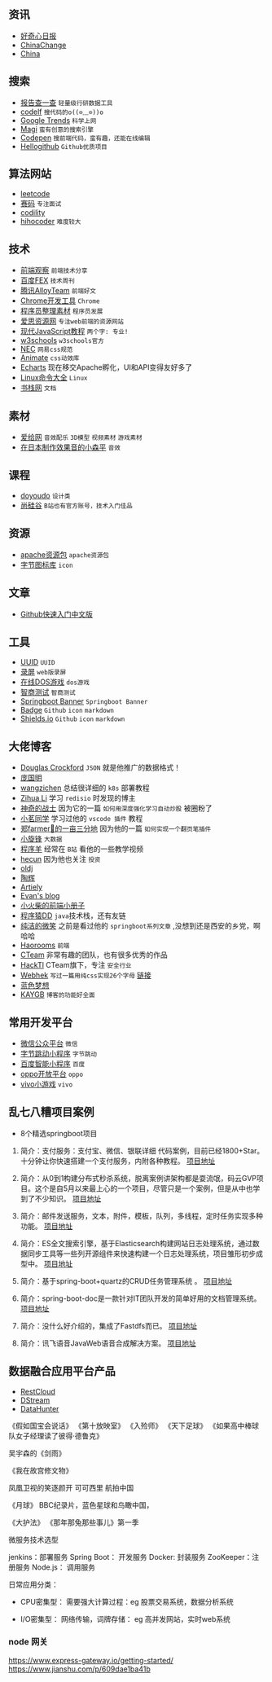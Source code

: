 ## 资讯

- [好奇心日报](http://www.qdaily.com/)
- [ChinaChange](https://chinachange.org/)
- [China](http://www.china.org.cn/)

## 搜索

- [报告查一查](http://report.seedsufe.com/#/index) `轻量级行研数据工具`
- [codelf](https://unbug.github.io/codelf/) `搜代码的o((⊙﹏⊙))o`
- [Google Trends](https://trends.google.com/trends/) `科学上网`
- [Magi](https://magi.com/) `蛮有创意的搜索引擎`
- [Codepen](https://codepen.io/) `搜前端代码，蛮有趣，还能在线编辑`
- [Hellogithub](https://hellogithub.com/) `Github优质项目`

## 算法网站

- [leetcode](https://leetcode-cn.com/)
- [赛码](https://www.acmcoder.com/index) `专注面试`
- [codility](https://www.codility.com/)
- [hihocoder](http://hihocoder.com/) `难度较大`

## 技术

- [前端观察](https://qianduan.net/) `前端技术分享`
- [百度FEX](http://fex.baidu.com/) `技术周刊`
- [腾讯AlloyTeam](http://www.alloyteam.com/) `前端好文`
- [Chrome开发工具](https://developers.google.cn/web/tools/chrome-devtools) `Chrome`
- [程序员整理素材](http://tools.stanzhai.site/) `程序员发展`
- [爱思资源网](http://www.aseoe.com/) `专注web前端的资源网站`
- [现代JavaScript教程](https://zh.javascript.info/) `两个字: 专业!`
- [w3schools](https://www.w3schools.com/) `w3schools官方`
- [NEC](http://nec.netease.com/) `网易css规范`
- [Animate](https://animate.style/) `css动效库`
- [Echarts](https://echarts.apache.org/zh/index.html) 现在移交Apache孵化，UI和API变得友好多了
- [Linux命令大全](https://man.linuxde.net/) `Linux`
- [书栈网](https://www.bookstack.cn/) `文档`

## 素材

- [爱给网](https://www.aigei.com/) `音效配乐` `3D模型` `视频素材` `游戏素材`
- [在日本制作效果音的小森平](https://taira-komori.jpn.org/freesoundcn.html) `音效`

## 课程

- [doyoudo](https://www.doyoudo.com/) `设计类`
- [尚硅谷](http://www.atguigu.com/download.shtml) `B站也有官方账号，技术入门佳品`

## 资源

- [apache资源包](http://archive.apache.org/dist/) `apache资源包`
- [字节图标库](https://iconpark.bytedance.com) `icon`

## 文章

- [Github快速入门中文版](https://docs.github.com/cn/github/getting-started-with-github/quickstart)

## 工具

- [UUID](http://www.uuid.online/) `UUID`
- [录屏](https://tools.miku.ac/screen_record/) `web版录屏`
- [在线DOS游戏](https://dos.zczc.cz/) `dos游戏`
- [智商测试](https://www.zxgj.cn/m/zhishang) `智商测试`
- [Springboot Banner](https://www.bootschool.net/ascii) `Springboot Banner`
- [Badge](https://badge.fury.io/) `Github` `icon` `markdown`
- [Shields.io](https://shields.io/category/platform-support) `Github` `icon` `markdown`

## 大佬博客

- [Douglas Crockford](https://www.crockford.com/blog.html) `JSON` 就是他推广的数据格式！
- [庞国明](http://pangguoming.com/about)
- [wangzichen](http://www.codedog.fun/) 总结很详细的 `k8s` 部署教程
- [Zihua Li](https://zihua.li/) 学习 `redisio` 时发现的博主
- [神奇的战士](https://thinkhard.tech/) 因为它的一篇 `如何用深度强化学习自动炒股` 被圈粉了
- [小茗同学](https://haoji.me/) 学习过他的 `vscode 插件` 教程
- [郑farmer🐛的一亩三分地](https://www.zhengqingxin.com/) 因为他的一篇 `如何实现一个翻页笔插件`
- [小旋锋](http://laijianfeng.org/) `大数据`
- [程序羊](https://www.codesheep.cn/) 经常在 `B站` 看他的一些教学视频
- [hecun](http://hecun.site/) 因为他也关注 `投资`
- [oldj](https://oldj.net/about/)
- [陶辉](https://www.taohui.org.cn/)
- [Artiely](https://artiely.gitee.io/)
- [Evan's blog](https://xugaoyi.com/)
- [小火柴的前端小册子](https://xiaohuochai.site/)
- [程序猿DD](https://blog.didispace.com/) `java`技术栈，还有友链
- [纯洁的微笑](http://www.ityouknow.com/) 之前是看过他的 `springboot系列文章` ,没想到还是西安的乡党，啊哈哈
- [Haorooms](https://www.haorooms.com/) `前端`
- [CTeam](https://c.team/) 非常有趣的团队，也有很多优秀的作品
- [HackTl](https://hack.tl/) CTeam旗下，专注 `安全行业`
- [Webhek](https://www.webhek.com/) `写过一篇用纯css实现26个字母` [链接](https://www.webhek.com/post/css-sans.html)
- [蓝色梦想](https://www.bluesdream.com/)
- [KAYGB](https://blog.kaygb.com) `博客的功能好全面`

## 常用开发平台

- [微信公众平台](https://mp.weixin.qq.com/) `微信`
- [字节跳动小程序](https://microapp.bytedance.com/) `字节跳动`
- [百度智能小程序](https://smartprogram.baidu.com/docs/introduction/enter_application/) `百度`
- [oppo开放平台](https://open.oppomobile.com/wiki/doc#id=10522) `oppo`
- [vivo小游戏](https://minigame.vivo.com.cn/documents/#/api/service/newaccount?id=key) `vivo`

## 乱七八糟项目案例

- 8个精选springboot项目

1. 简介：支付服务：支付宝、微信、银联详细 代码案例，目前已经1800+Star。十分钟让你快速搭建一个支付服务，内附各种教程。
[项目地址](https://gitee.com/52itstyle/spring-boot-pay)

2. 简介：从0到1构建分布式秒杀系统，脱离案例讲架构都是耍流氓，码云GVP项目。这个是自5月以来最上心的一个项目，尽管只是一个案例，但是从中也学到了不少知识。
[项目地址](https://gitee.com/52itstyle/spring-boot-seckill)

3. 简介：邮件发送服务，文本，附件，模板，队列，多线程，定时任务实现多种功能。
[项目地址](https://gitee.com/52itstyle/spring-boot-mail)

4. 简介：ES全文搜索引擎，基于Elasticsearch构建网站日志处理系统，通过数据同步工具等一些列开源组件来快速构建一个日志处理系统，项目雏形初步成型中。
[项目地址](https://gitee.com/52itstyle/spring-boot-elasticsearch)

5. 简介：基于spring-boot+quartz的CRUD任务管理系统 。
[项目地址](https://gitee.com/52itstyle/spring-boot-quartz)

6. 简介：spring-boot-doc是一款针对IT团队开发的简单好用的文档管理系统。
[项目地址](https://gitee.com/52itstyle/spring-boot-doc)

7. 简介：没什么好介绍的，集成了Fastdfs而已。
[项目地址](https://gitee.com/52itstyle/spring-boot-fastdfs)

8. 简介：讯飞语音JavaWeb语音合成解决方案。
[项目地址](https://gitee.com/52itstyle/xufei_msc)


## 数据融合应用平台产品

- [RestCloud](http://www.restcloud.cn/restcloud/mycms/index.html)
- [DStream](http://www.dstream.com.cn/document.html)
- [DataHunter](https://www.datahunter.cn/user/videos.html)

《假如国宝会说话》
《第十放映室》
《入殓师》
《天下足球》
《如果高中棒球队女子经理读了彼得·德鲁克》

 吴宇森的《剑雨》

《我在故宫修文物》

凤凰卫视的笑逐颜开
可可西里
 航拍中国

《月球》
BBC纪录片，蓝色星球和鸟瞰中国，

《大护法》
《那年那兔那些事儿》第一季



微服务技术选型

jenkins：部署服务
Spring Boot： 开发服务
Docker: 封装服务
ZooKeeper：注册服务
Node.js： 调用服务

日常应用分类：
- CPU密集型：
需要强大计算过程：eg 股票交易系统，数据分析系统

- I/O密集型：
网络传输，词牌存储： eg 高并发网站，实时web系统


### node 网关

https://www.express-gateway.io/getting-started/
https://www.jianshu.com/p/609dae1ba41b






